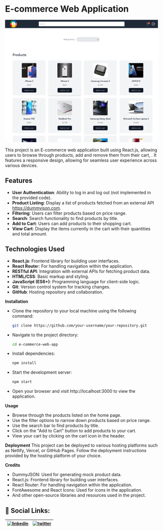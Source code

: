 # E-commerce Web Application

![Portfolio Preview](src/assets/Build-With-Innovation-Pvt-.png)

This project is an E-commerce web application built using React.js, allowing users to browse through products, add and remove them from their cart, . It features a responsive design, allowing for seamless user experience across various devices.

## Features
- **User Authentication**: Ability to log in and log out (not implemented in the provided code).
- **Product Listing**: Display a list of products fetched from an external API https://dummyjson.com.
- **Filtering**: Users can filter products based on price range.
- **Search**: Search functionality to find products by title.
- **Add to Cart**: Users can add products to their shopping cart.
- **View Cart**: Display the items currently in the cart with their quantities and total amount.


## Technologies Used

- **React.js**: Frontend library for building user interfaces.
- **React Route**r: For handling navigation within the application.
- **RESTful API**: Integration with external APIs for fetching product data.
- **HTML/CSS**: Basic markup and styling.
- **JavaScript (ES6+)**: Programming language for client-side logic.
- **Git**: Version control system for tracking changes.
- **GitHub**: Hosting repository and collaboration.

**Installation**
- Clone the repository to your local machine using the following command:
    ```bash
    git clone https://github.com/your-username/your-repository.git
    ```
- Navigate to the project directory:
    ```bash
    cd e-commerce-web-app
    ```
- Install dependencies:
    ```bash
    npm install
    ```
- Start the development server:
    ```bash
    npm start
    ```
- Open your browser and visit http://localhost:3000 to view the application.

**Usage**
- Browse through the products listed on the home page.
- Use the filter options to narrow down products based on price range.
- Use the search bar to find products by title.
- Click on the "Add to Cart" button to add products to your cart.
- View your cart by clicking on the cart icon in the header.

**Deployment**
This project can be deployed to various hosting platforms such as Netlify, Vercel, or GitHub Pages. Follow the deployment instructions provided by the hosting platform of your choice.

**Credits**
- DummyJSON: Used for generating mock product data.
- React.js: Frontend library for building user interfaces.
- React Router: For handling navigation within the application.
- FontAwesome and React Icons: Used for icons in the application.
- And other open-source libraries and resources used in the project.



## 🔗 Social Links:

| [![linkedin](https://img.shields.io/badge/linkedin-0A66C2?style=for-the-badge&logo=linkedin&logoColor=white)](https://www.linkedin.com/in/almaskhann/) | [![twitter](https://img.shields.io/badge/twitter-1DA1F2?style=for-the-badge&logo=twitter&logoColor=white)](https://twitter.com/almas_khan1286) |
| --- | --- |
